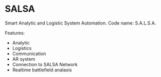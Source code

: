 # SALSA
Smart Analytic and Logistic System Automation. 
Code name: S.A.L.S.A.

Features:
- Analytic
- Logistics
- Communication
- AR system
- Connection to SALSA Network
- Realtime battlefield analasis
